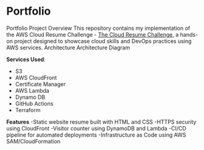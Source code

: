 # Portfolio
Portfolio
Project Overview
This repository contains my implementation of the AWS Cloud Resume Challenge - [The Cloud Resume Challenge](https://cloudresumechallenge.dev/), a hands-on project designed to showcase cloud skills and DevOps practices using AWS services.
Architecture
Architecture Diagram

**Services Used**:

- S3
- AWS CloudFront
- Certificate Manager
- AWS Lambda
- Dynamo DB
- GitHub Actions
- Terraform

**Features**
-Static website resume built with HTML and CSS
-HTTPS security using CloudFront
-Visitor counter using DynamoDB and Lambda
-CI/CD pipeline for automated deployments
-Infrastructure as Code using AWS SAM/CloudFormation
